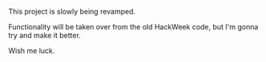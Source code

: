 This project is slowly being revamped.

Functionality will be taken over from the old HackWeek code, but I'm gonna try and make it better.

Wish me luck.
